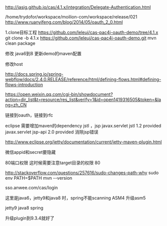 
http://jasig.github.io/cas/4.1.x/integration/Delegate-Authentication.html

/home/trydofor/workspace/moilion-com/workspace/release/021
http://www.ruanyifeng.com/blog/2014/05/oauth_2_0.html

1.clone目标工程
https://github.com/leleuj/cas-pac4j-oauth-demo/tree/4.1.x
git clone -b 4.1.x https://github.com/leleuj/cas-pac4j-oauth-demo.git
mvn clean package

修改 java6到8
更新demo的maven配置

修改host

http://docs.spring.io/spring-webflow/docs/2.4.0.RELEASE/reference/html/defining-flows.html#defining-flows-introduction

https://open.weixin.qq.com/cgi-bin/showdocument?action=dir_list&t=resource/res_list&verify=1&id=open1419316505&token=&lang=zh_CN

链接到oauth，链接到rfc

eclipse 需要增加maven的dependency jstl ，jsp
        <dependency>
            <groupId>javax.servlet</groupId>
            <artifactId>jstl</artifactId>
            <version>1.2</version>
            <scope>provided</scope>
        </dependency>
        <dependency>
            <groupId>javax.servlet</groupId>
            <artifactId>jsp-api</artifactId>
            <version>2.0</version>
            <scope>provided</scope>
        </dependency>
消除jsp错误

http://www.eclipse.org/jetty/documentation/current/jetty-maven-plugin.html

微信appid和secret要隐藏

80端口权限 这时候需要注意target目录的权限
                    <httpConnector>
                        <port>80</port>
                    </httpConnector>

http://stackoverflow.com/questions/257616/sudo-changes-path-why
sudo env PATH=$PATH mvn --version


sso.anwee.com/cas/login

这里是java6，jetty9和java8 时，spring不能scanning
ASM4 升级asm5

jetty9 java8 spring

升级plugin到9.3.4就好了



